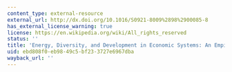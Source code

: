 ```yaml
---
content_type: external-resource
external_url: http://dx.doi.org/10.1016/S0921-8009%2898%2900085-8
has_external_license_warning: true
license: https://en.wikipedia.org/wiki/All_rights_reserved
status: ''
title: 'Energy, Diversity, and Development in Economic Systems: An Empirical Analysis'
uid: ebd808f0-eb98-49c5-bf23-3727e6967dba
wayback_url: ''
---
```


